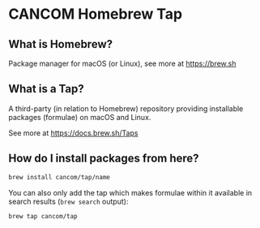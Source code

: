 # CANCOM Homebrew Tap

## What is Homebrew?

Package manager for macOS (or Linux), see more at <https://brew.sh>

## What is a Tap?

A third-party (in relation to Homebrew) repository providing installable
packages (formulae) on macOS and Linux.

See more at <https://docs.brew.sh/Taps>

## How do I install packages from here?

```sh
brew install cancom/tap/name
```

You can also only add the tap which makes formulae within it
available in search results (`brew search` output):

```sh
brew tap cancom/tap
```

[//]: # ( vim: set ft=markdown cc=80 : )
